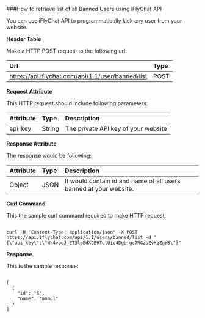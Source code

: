 ###How to retrieve list of all Banned Users using iFlyChat API

You can use iFlyChat API to programmatically kick any user from your website.

**Header Table**

Make a HTTP POST request to the following url:

| Url        | Type           |
| :------------- |:------------- |
| https://api.iflychat.com/api/1.1/user/banned/list | POST |

**Request Attribute**

This HTTP request should include following parameters:

| Attribute        | Type          | Description |
| :------------- |:------------- | :-------------|
| api_key | String | The private API key of your website |

**Response Attribute**

The response would be following:

| Attribute        | Type          | Description |
| :------------- |:------------- | :-------------|
| Object | JSON | It would contain id and name of all users banned at your website. |

**Curl Command**

This the sample curl command required to make HTTP request:

~~~

curl -H "Content-Type: application/json" -X POST https://api.iflychat.com/api/1.1/users/banned/list -d "{\"api_key\":\"Wr4vpoJ_ET3lpBdX9E9TutUic4Dgb-gc7RGzuZvKqZgW5\"}"

~~~

**Response**

This is the sample response:

~~~

[
  {
    "id": "5",
    "name": "anmol"
  }
]

~~~
